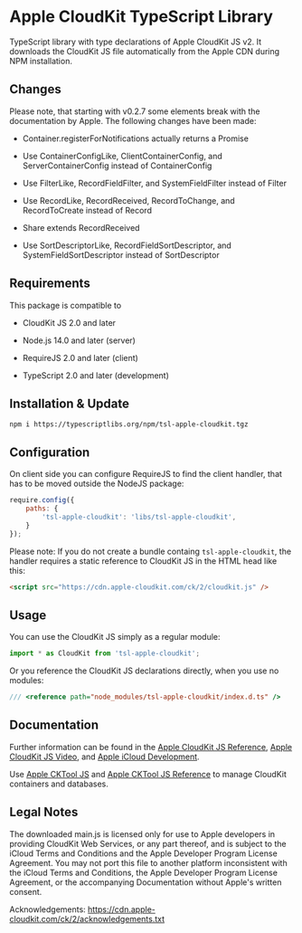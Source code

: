 Apple CloudKit TypeScript Library
=================================

TypeScript library with type declarations of Apple CloudKit JS v2. It downloads
the CloudKit JS file automatically from the Apple CDN during NPM installation.



Changes
-------

Please note, that starting with v0.2.7 some elements break with the
documentation by Apple. The following changes have been made:

- Container.registerForNotifications actually returns a Promise

- Use ContainerConfigLike, ClientContainerConfig, and ServerContainerConfig
  instead of ContainerConfig

- Use FilterLike, RecordFieldFilter, and SystemFieldFilter instead of Filter

- Use RecordLike, RecordReceived, RecordToChange, and RecordToCreate instead of
  Record

- Share extends RecordReceived

- Use SortDescriptorLike, RecordFieldSortDescriptor, and
  SystemFieldSortDescriptor instead of SortDescriptor



Requirements
------------

This package is compatible to

- CloudKit JS 2.0 and later

- Node.js 14.0 and later (server)

- RequireJS 2.0 and later (client)

- TypeScript 2.0 and later (development)



Installation & Update
---------------------

```Shell
npm i https://typescriptlibs.org/npm/tsl-apple-cloudkit.tgz
```



Configuration
-------------

On client side you can configure RequireJS to find the client handler, that has
to be moved outside the NodeJS package:

```JavaScript
require.config({
	paths: {
		'tsl-apple-cloudkit': 'libs/tsl-apple-cloudkit',
	}
});
```

Please note: If you do not create a bundle containg `tsl-apple-cloudkit`, the
handler requires a static reference to CloudKit JS in the HTML head like this:

```HTML
<script src="https://cdn.apple-cloudkit.com/ck/2/cloudkit.js" />
```



Usage
-----

You can use the CloudKit JS simply as a regular module:

```TypeScript
import * as CloudKit from 'tsl-apple-cloudkit';
```

Or you reference the CloudKit JS declarations directly, when you use no modules:

```TypeScript
/// <reference path="node_modules/tsl-apple-cloudkit/index.d.ts" />
```



Documentation
-------------

Further information can be found in the
[Apple CloudKit JS Reference](https://developer.apple.com/documentation/cloudkitjs),
[Apple CloudKit JS Video](https://developer.apple.com/videos/play/wwdc2015/710/),
and [Apple iCloud Development](https://developer.apple.com/icloud/).

Use [Apple CKTool JS](https://www.npmjs.com/package/@apple/cktool.database)
and [Apple CKTool JS Reference](https://developer.apple.com/documentation/cktooljs)
to manage CloudKit containers and databases.



Legal Notes
-----------

The downloaded main.js is licensed only for use to Apple developers in
providing CloudKit Web Services, or any part thereof, and is subject to the
iCloud Terms and Conditions and the Apple Developer Program License Agreement.
You may not port this file to another platform inconsistent with the iCloud
Terms and Conditions, the Apple Developer Program License Agreement, or the
accompanying Documentation without Apple's written consent.

Acknowledgements: https://cdn.apple-cloudkit.com/ck/2/acknowledgements.txt
